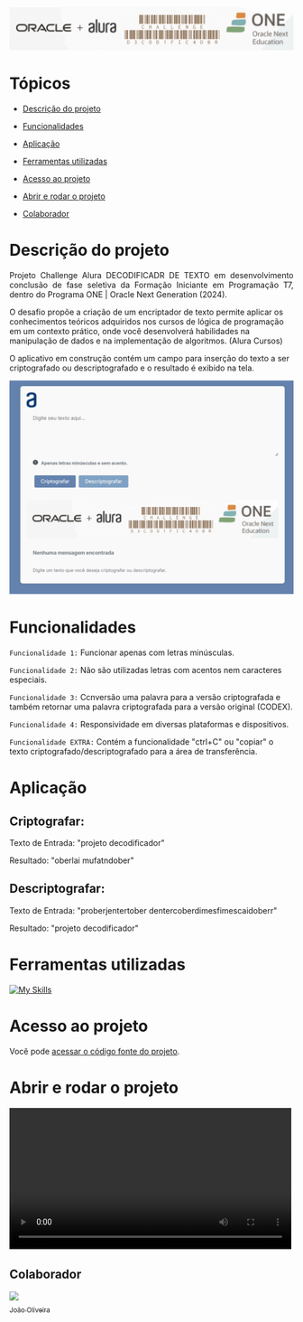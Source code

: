 ![Challenge Decodificador Alura](./assets/ReadMeChallenge.png)


# Tópicos 

- [Descrição do projeto](#descrição-do-projeto)

- [Funcionalidades](#funcionalidades)

- [Aplicação](#aplicação)

- [Ferramentas utilizadas](#ferramentas-utilizadas)

- [Acesso ao projeto](#acesso-ao-projeto)

- [Abrir e rodar o projeto](#abrir-e-rodar-o-projeto)

- [Colaborador](#Colaborador)

# Descrição do projeto 

<p align="justify">
Projeto Challenge Alura DECODIFICADR DE TEXTO em desenvolvimento conclusão de fase seletiva da Formação Iniciante em Programação T7, dentro do Programa ONE | Oracle Next Generation (2024).

O desafio propõe a criação de um encriptador de texto permite aplicar os conhecimentos teóricos adquiridos nos cursos de lógica de programação em um contexto prático, onde você desenvolverá habilidades na manipulação de dados e na implementação de algoritmos. (Alura Cursos) 

O aplicativo em construção contém um campo para inserção do texto a ser criptografado ou descriptografado e o resultado é exibido na tela. 


![Descrição do Modelo do Projeto Challenge Alura - DECODIFICADOR | Programa ONE (2024).](./assets/TelaDecodificador.png)
</p>

# Funcionalidades

`Funcionalidade 1:` Funcionar apenas com letras minúsculas.

`Funcionalidade 2:` Não são utilizadas letras com acentos nem caracteres especiais.

`Funcionalidade 3:` Ccnversão uma palavra para a versão criptografada e também retornar uma palavra criptografada para a versão original (CODEX).

`Funcionalidade 4:` Responsividade em diversas plataformas e dispositivos.

`Funcionalidade EXTRA:` Contém a funcionalidade "ctrl+C" ou "copiar" o texto criptografado/descriptografado para a área de transferência.

# Aplicação

## Criptografar: 
<p>Texto de Entrada: "projeto decodificador"</p> 
<p>Resultado: "oberlai mufatndober"</p>

## Descriptografar: 
<p>Texto de Entrada: "proberjentertober dentercoberdimesfimescaidoberr"</p>
<p>Resultado: "projeto decodificador"</p>

###

# Ferramentas utilizadas

[![My Skills](https://skillicons.dev/icons?i=js,html,css)](https://skillicons.dev)

###

# Acesso ao projeto

Você pode [acessar o código fonte do projeto](https://github.com/jjofilho/projeto_challenge_alura).

# Abrir e rodar o projeto

<p aling="center">
   <video controls width="500">
      <source src="/assets/RodandoProjetoAlura.mp4" type="video/mp4" />
   </video>
</p>

## Colaborador

[<img src="https://avatars.githubusercontent.com/u/170963236?u=a8c7f81bbb6eba3f775a6f5f65098aace7bbef9d&v=4&size=64" width=115> <br><sub>João Oliveira</sub><br>](https://github.com/jjofilho)
